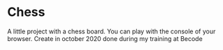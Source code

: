 # Chess

A little project with a chess board. You can play with the console of your browser. 
Create in october 2020 done during my training at Becode 
